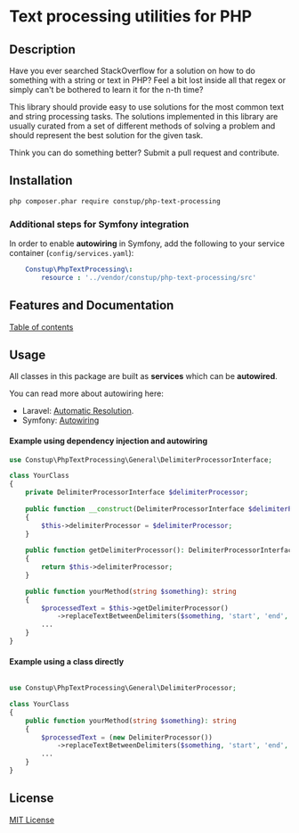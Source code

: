 # Text processing utilities for PHP

## Description

Have you ever searched StackOverflow for a solution on how to do something with a string or text in PHP? Feel a bit lost
inside all that regex or simply can't be bothered to learn it for the n-th time?

This library should provide easy to use solutions for the most common text and string processing tasks. The solutions 
implemented in this library are usually curated from a set of different methods of solving a problem and should 
represent the best solution for the given task.

Think you can do something better? Submit a pull request and contribute.

## Installation

```bash
php composer.phar require constup/php-text-processing
```

### Additional steps for Symfony integration

In order to enable **autowiring** in Symfony, add the following to your service container (`config/services.yaml`):

```yaml
    Constup\PhpTextProcessing\:
        resource : '../vendor/constup/php-text-processing/src'
```

## Features and Documentation

[Table of contents](./doc/Fearures_and_documentation.md)

## Usage

All classes in this package are built as **services** which can be **autowired**.

You can read more about autowiring here:

- Laravel: [Automatic Resolution](https://laravel.com/docs/4.2/ioc#automatic-resolution).
- Symfony: [Autowiring](https://symfony.com/doc/current/service_container/autowiring.html) 

#### Example using dependency injection and autowiring

```php
use Constup\PhpTextProcessing\General\DelimiterProcessorInterface;

class YourClass
{
    private DelimiterProcessorInterface $delimiterProcessor;
    
    public function __construct(DelimiterProcessorInterface $delimiterProcessor)
    {
        $this->delimiterProcessor = $delimiterProcessor;
    }
    
    public function getDelimiterProcessor(): DelimiterProcessorInterface
    {
        return $this->delimiterProcessor;
    }

    public function yourMethod(string $something): string
    {
        $processedText = $this->getDelimiterProcessor()
            ->replaceTextBetweenDelimiters($something, 'start', 'end', 'replacement text');
        ...
    }   
}
```

#### Example using a class directly

```php

use Constup\PhpTextProcessing\General\DelimiterProcessor;

class YourClass
{
    public function yourMethod(string $something): string
    {
        $processedText = (new DelimiterProcessor())
            ->replaceTextBetweenDelimiters($something, 'start', 'end', 'replacement text');
        ...
    }
}

```

## License

[MIT License](./LICENSE)